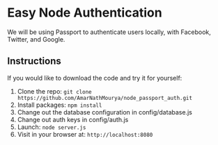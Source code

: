 # Easy Node Authentication

We will be using Passport to authenticate users locally, with Facebook, Twitter, and Google.


## Instructions

If you would like to download the code and try it for yourself:

1. Clone the repo: `git clone https://github.com/AmarNathMourya/node_passport_auth.git`
2. Install packages: `npm install`
3. Change out the database configuration in config/database.js
4. Change out auth keys in config/auth.js
5. Launch: `node server.js`
6. Visit in your browser at: `http://localhost:8080`
